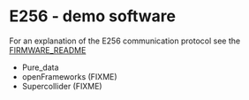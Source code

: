 # E256 - demo software

For an explanation of the E256 communication protocol see the [FIRMWARE_README](../Firmware/README.md "FIRMWARE_README")

- Pure_data
- openFrameworks (FIXME)
- Supercollider (FIXME)
